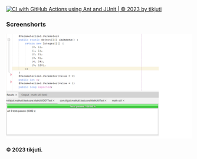 [![CI with GitHub Actions using Ant and JUnit | © 2023 by tikjuti](https://github.com/tikjuti/math-util/actions/workflows/ci-junit.yml/badge.svg)](https://github.com/tikjuti/math-util/actions/workflows/ci-junit.yml)

### Screenshorts

![DDT & TDD with Junit](https://github.com/tikjuti/math-util/blob/main/images/DDT-JUnit.png)

#### © 2023 tikjuti.
